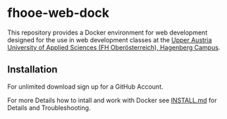 # fhooe-web-dock

This repository provides a Docker environment for web development designed for the use in web development classes at the [Upper Austria University of Applied Sciences (FH Oberösterreich), Hagenberg Campus](https://www.fh-ooe.at/en/hagenberg-campus/).

## Installation

For unlimited download sign up for a GitHub Account. 

For more Details how to intall and work with Docker see [INSTALL.md](https://github.com/Digital-Media/fhooe-web-dock/blob/main/INSTALL.md) for Details and Troubleshooting.
